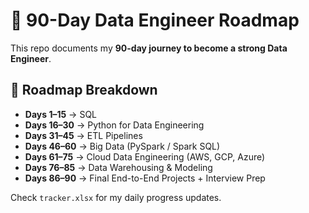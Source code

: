 # 🚀 90-Day Data Engineer Roadmap

This repo documents my **90-day journey to become a strong Data Engineer**.  

## 📅 Roadmap Breakdown
- **Days 1–15** → SQL
- **Days 16–30** → Python for Data Engineering
- **Days 31–45** → ETL Pipelines
- **Days 46–60** → Big Data (PySpark / Spark SQL)
- **Days 61–75** → Cloud Data Engineering (AWS, GCP, Azure)
- **Days 76–85** → Data Warehousing & Modeling
- **Days 86–90** → Final End-to-End Projects + Interview Prep

Check `tracker.xlsx` for my daily progress updates.
